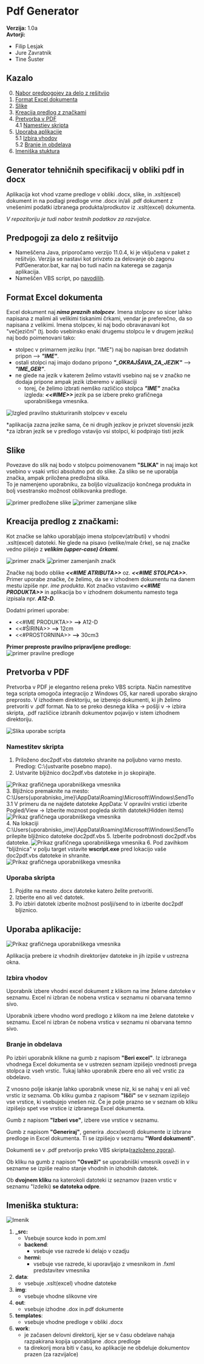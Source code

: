 # Pdf Generator
**Verzija:** 1.0a  
**Avtorji:**
  - Filip Lesjak
  - Jure Zavratnik
  - Tine Šuster
  
## Kazalo
   0. [Nabor predpogojev za delo z rešitvijo](https://github.com/sustertine/Praktikum-II-Hermi#predpogoji-za-delo-z-re%C5%A1itvijo)
   1. [Format Excel dokumenta](https://github.com/sustertine/Praktikum-II-Hermi/blob/master/README.md#format-excel-dokumenta)
   2. [Slike](https://github.com/sustertine/Praktikum-II-Hermi/blob/master/README.md#slike)
   3. [Kreacija predlog z značkami](https://github.com/sustertine/Praktikum-II-Hermi/blob/master/README.md#kreacija-predlog-z-zna%C4%8Dkami)
   4. [Pretvorba v PDF](https://github.com/sustertine/Praktikum-II-Hermi/blob/master/README.md#pretvorba-v-pdf)  
      4.1 [Namestiev skripta](https://github.com/sustertine/Praktikum-II-Hermi/blob/master/README.md#namestitev-skripta)
   5. [Uporaba aplikacije](https://github.com/sustertine/Praktikum-II-Hermi/blob/master/README.md#uporaba-aplikacije)  
      5.1 [Izbira vhodov](https://github.com/sustertine/Praktikum-II-Hermi/blob/master/README.md#izbira-vhodov)  
      5.2 [Branje in obdelava](https://github.com/sustertine/Praktikum-II-Hermi/blob/master/README.md#branje-in-obdelava)
   6. [Imeniška stuktura](https://github.com/sustertine/Praktikum-II-Hermi/blob/master/README.md#imeni%C5%A1ka-stuktura)

## Generator tehničnih specifikacij v obliki pdf in docx  
Aplikacija kot vhod vzame predloge v obliki .docx, slike, in .xslt(excel) dokument in na podlagi predloge vrne .docx in/ali .pdf dokument z vnešenimi podatki izbranega produkta/prodkutov iz .xslt(excel) dokumenta.

*V repozitoriju je tudi nabor testnih podatkov za razvijalce.*

## Predpogoji za delo z rešitvijo
   - Nameščena Java, priporočamo verzijo 11.0.4, ki je vključena v paket z rešitvijo. Verzija se nastavi kot privzeto za delovanje ob zagonu PdfGenerator.bat, kar naj bo tudi način na katerega se zaganja aplikacija.
   - Nameščen VBS script, po [navodilih](https://github.com/sustertine/Praktikum-II-Hermi#pretvorba-v-pdf).

## Format Excel dokumenta   
Excel dokument naj **_nima praznih stolpcev_**. Imena stolpcev so sicer lahko napisana z malimi ali velikimi tiskanimi črkami, vendar je preferečno, da so napisana z velikimi. Imena stolpcev, ki naj bodo obravanavani kot "večjezični" (tj. bodo vsebinsko enaki drugemu stolpcu le v drugem jeziku) naj bodo poimenovani tako:
- stolpec v primarnem jeziku (npr. "IME") naj bo napisan brez dodatnih pripon --> **_"IME"_**.
- ostali stolpci naj imajo dodano pripono **_"\_OKRAJŠAVA_ZA_JEZIK"_** --> **_"IME_GER"_**.
- ne glede na jezik v katerem želimo vstaviti vsebino naj se v značko ne dodaja pripone ampak jezik izberemo v aplikaciji
   - torej, če želimo izbrati nemško različico stolpca **_"IME"_** značka izgleda: **_<<#IME>>_** jezik pa se izbere preko grafičnega uporabniškega vmesnika.    
   
![Izgled pravilno stukturiranih stolpcev v excelu](Sample-screenshots/headers_excel.png)    

*aplikacija zazna jezike sama, če ni drugih jezikov je privzet slovenski jezik  
*za izbran jezik se v predlogo vstavijo vsi stolpci, ki podpirajo tisti jezik     

## Slike  
Povezave do slik naj bodo v stolpcu poimenovanem **__"SLIKA"__** in naj imajo kot vsebino v vsaki vrtici absolutno pot do slike. Za sliko se ne uporablja značka, ampak priložena predložna slika.  
To je namenjeno uporabniku, za boljšo vizualizacijo končnega produkta in bolj vsestransko možnost oblikovanka predloge.

![primer predložene slike](Sample-screenshots/image_tempalte_sample.png)
![primer zamenjane slike](Sample-screenshots/replaced_image_template_sample.png)

## Kreacija predlog z značkami:  
Kot značke se lahko uporabljajo imena stolpcev(atributi) v vhodni .xslt(excel) datoteki. Ne glede na pisavo (velike/male črke), se naj značke vedno pišejo z **_velikim (upper-case) črkami_**.  

![primer značk](Sample-screenshots/tags_sample.png)
![primer zamenjanih značk](Sample-screenshots/repalced_tags_sample.png)  

Značke naj bodo oblike **_<<#IME ATRIBUTA>>_** oz. **_<<#IME STOLPCA>>_**.
Primer uporabe značke, če želimo, da se v izhodnem dokumentu na danem mestu izpiše npr. _ime produkta_.
Kot značko vstavimo **_<<#IME PRODUKTA>>_** in aplikacija bo v izhodnem dokumentu namesto tega izpisala npr. **_A12-D_**.

Dodatni primeri uporabe:
- <<#IME PRODUKTA>> **-->** A12-D
- <<#ŠIRINA>> **-->** 12cm
- <<#PROSTORNINA>> **-->** 30cm3

**Primer preproste pravilno pripravljene predloge:**
![primer pravilne predloge](Sample-screenshots/full_template_sample.png)

## Pretvorba v PDF
Pretvorba v PDF je elegantno rešena preko VBS scripta. Način namestitve tega scripta omogoča integracijo z Windows OS, kar naredi uporabo skrajno preprosto. V izhodnem direktoriju, se izberejo dokumenti, ki jih želimo pretvoriti v .pdf format. Na to se preko desnega klika -> pošlji v -> izbira skripta, .pdf različice izbranih dokumentov pojavijo v istem izhodnem direktoriju.  

![Slika uporabe scripta](Sample-screenshots/sendtopdf.png)

### Namestitev skripta
1. Priloženo doc2pdf.vbs datoteko shranite na poljubno varno mesto. Predlog: C:\\{ustvarite posebno mapo}.
2. Ustvarite bljižnico doc2pdf.vbs datoteke in jo skopirajte.  

![Prikaz grafičnega uporabniškega vmesnika](Sample-screenshots/skripta_bljiznica.PNG)  
3. Bljižnico premaknite na mesto: C:\Users\{uporabnisko_ime}\AppData\Roaming\Microsoft\Windows\SendTo
3.1 V primeru da ne najdete datoteke AppData: V opravilni vrstici izberite Pogled/View -> Izberite moznost pogleda skritih datotek(Hidden items) ![Prikaz grafičnega uporabniškega vmesnika](Sample-screenshots/skripta_skrite_datoteke.png)  
4. Na lokaciji C:\Users\{uporabnisko_ime}\AppData\Roaming\Microsoft\Windows\SendTo prilepite bljižnico datoteke doc2pdf.vbs
5. Izberite podrobnosti doc2pdf.vbs datoteke. ![Prikaz grafičnega uporabniškega vmesnika](Sample-screenshots/skripta_properties.png) 
6. Pod zavihkom "bljižnica" v polju target vstavite **wscript.exe** pred lokacijo vaše doc2pdf.vbs datoteke in shranite.
  ![Prikaz grafičnega uporabniškega vmesnika](Sample-screenshots/skripta_properties.png)  
  
### Uporaba skripta
1. Pojdite na mesto .docx datoteke katero želite pretvoriti.
2. Izberite eno ali več datotek.
3. Po izbiri datotek izberite možnost poslji/send to in izberite doc2pdf bljiznico.


## Uporaba aplikacije:
![Prikaz grafičnega uporabniškega vmesnika](Sample-screenshots/gui_tutorial_image.png)  

Aplikacija prebere iz vhodnih direktorijev datoteke in jih izpiše v ustrezna okna.

### Izbira vhodov
Uporabnik izbere vhodni excel dokument z klikom na ime želene datoteke v seznamu. Excel ni izbran če nobena vrstica v seznamu ni obarvana temno sivo.  

Uporabnik izbere vhodno word predlogo z klikom na ime želene datoteke v seznamu. Excel ni izbran če nobena vrstica v seznamu ni obarvana temno sivo.

### Branje in obdelava
Po izbiri uporabnik klikne na gumb z napisom **"Beri excel"**. Iz izbranega vhodnega Excel dokumenta se v ustrezen seznam izpišejo vrednosti prvega stolpca iz vseh vrstic. Tukaj lahko uporabnik zbere eno ali več vrstic za obdelavo.  

Z vnosno polje iskanje lahko uporabnik vnese niz, ki se nahaj v eni ali več vrstic iz seznama. Ob kliku gumba z napisom **"Išči"** se v seznam izpišejo vse vrstice, ki vsebujejo vnešen niz. Če je polje prazno se v seznam ob kliku izpišejo spet vse vrstice iz izbranega Excel dokumenta.

Gumb z napisom **"Izberi vse"**, izbere vse vrstice v seznamu.

Gumb z napisom **"Generiraj"**, generira .docx(word) dokumente iz izbrane predloge in Excel dokumenta. Ti se izpišejo v seznamu **"Word dokumenti"**.  

Dokumenti se v .pdf pretvorijo preko VBS skripta([razloženo zgoraj](https://github.com/sustertine/Praktikum-II-Hermi/blob/master/README.md#pretvorba-v-pdf)).

Ob kliku na gumb z napison **"Osveži"** se uporabniški vmesnik osveži in v sezname se izpiše realno stanje vhodnih in izhodnih datotek.

Ob **dvojnem kliku** na katerokoli datoteki iz seznamov (razen vrstic v seznamu "Izdelki) **se datoteka odpre**. 

## Imeniška stuktura:

![Imenik](Sample-screenshots/dir_tree.png)

1. **_src:**
     - Vsebuje source kodo in pom.xml
     - **backend**:
         - vsebuje vse razrede ki delajo v ozadju
     - **hermi:**
         - vsebuje vse razrede, ki uporavljajo z vmesnikom in .fxml predstavitev vmesnika
2. **data**:
     - vsebuje .xslt(excel) vhodne datoteke
3. **img**:
     - vsebuje vhodne slikovne vire
4. **out**:
     - vsebuje izhodne .dox in.pdf dokumente
5. **templates**:
     - vsebuje vhodne predloge v obliki .docx
6. **work**:
     - je začasen delovni direktorij, kjer se v času obdelave nahaja razpakirana kopija uporabljane .docx predloge
     - ta direkorij mora biti v času, ko aplikacije ne obdeluje dokumentov prazen (za razvijalce)
